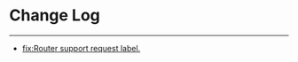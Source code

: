 # Change Log
---

- [fix:Router support request label.](https://github.com/Tencent/spring-cloud-tencent/pull/165)
